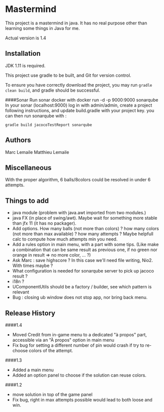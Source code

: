 # Mastermind

This project is a mastermind in java. It has no real purpose other than learning some things in Java for me.

Actual version is 1.4

## Installation

JDK 1.11 is required.

This project use gradle to be built, and Git for version control.

To ensure you have correctly download the project,
you may run `gradle clean build`,
and gradle should be successful.

####Sonar
Run sonar docker with docker run -d -p 9000:9000 sonarqube
In your sonar (localhost:9000) log in with admin/admin,
create a project following instructions,
and update build.gradle with your project key.
you can then run sonarqube with :
```shell script
gradle build jacocoTestReport sonarqube
``` 


## Authors

Marc Lemaile
Matthieu Lemaile

## Miscellaneous

With the proper algorithm, 6 balls/8colors could be resolved in under 6 attempts.

## Things to add

* java module (problem with java.awt imported from two modules.)
* java FX (in place of swing/awt). Maybe wait for something more stable than jfx 11 (it has no packager).
* Add options. How many balls (not more than colors) ? how many colors (not more than max available) ? how many attempts ? Maybe helpfull calc to compute how much attempts min you need.
* Add a rules option in main menu, with a part with some tips. (Like make a combination that can be same result as previous one, if no green nor orange in result => no more color, ... ?)
* Ask Marc : save highscore ? In this case we'll need file writing, Nio2. With times maybe ?
* What configuration is needed for sonarqube server to pick up jacoco result ?
* i18n ?
* UComponentUtils should be a factory / builder, see which pattern is relevant
* Bug : closing ub window does not stop app, nor bring back menu.

## Release History

####1.4
* Moved Credit from in-game menu to a dedicated "à propos" part, accessible via an "À propos" option in main menu
* Fix bug for setting a different number of pin would crash if try to re-choose colors of the attempt.

####1.3
* Added a main menu
* Added an option panel to choose if the solution can reuse colors.

####1.2
* move solution in top of the game panel
* Fix bug, right in max attempts possible would lead to both loose and win.